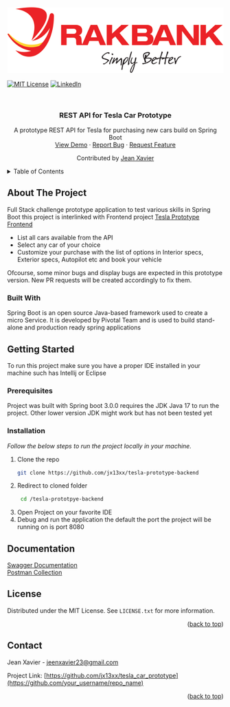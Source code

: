![company logo](docs/company.png)

<a name="readme-top"></a>




<!-- PROJECT SHIELDS -->
<!--
*** I'm using markdown "reference style" links for readability.
*** Reference links are enclosed in brackets [ ] instead of parentheses ( ).
*** See the bottom of this document for the declaration of the reference variables
*** for contributors-url, forks-url, etc. This is an optional, concise syntax you may use.
*** https://www.markdownguide.org/basic-syntax/#reference-style-links
-->


[![MIT License][license-shield]][license-url]
[![LinkedIn][linkedin-shield]][linkedin-url]



<!-- PROJECT LOGO -->
<br />
<div align="center">


<h3 align="center">REST API for Tesla Car Prototype</h3>

  <p align="center">
     A prototype REST API for Tesla for purchasing new cars build on Spring Boot
    <br />
    <a href="https://github.com/jx13xx/tesla-prototype-backend">View Demo</a>
    ·
    <a href="https://github.com/jx13xx/tesla-prototype-backend/issues">Report Bug</a>
    ·
    <a href="https://github.com/jx13xx/tesla-prototype-backend/pulls">Request Feature</a>
  </p>
   <p>
    Contributed by <a href="https://jx13xx.github.io/">Jean Xavier</a>
   </p>
</div>



<!-- TABLE OF CONTENTS -->
<details>
  <summary>Table of Contents</summary>
  <ol>
    <li>
      <a href="#about-the-project">Project</a>
      <ul>
        <li><a href="#built-with">Built With</a></li>
      </ul>
    </li>
    <li>
      <a href="#getting-started">Getting Started</a>
      <ul>
        <li><a href="#prerequisites">Prerequisites</a></li>
        <li><a href="#installation">Installation</a></li>
      </ul>
    </li>
    <li><a href="#usage">Usage</a></li>
    <li><a href="#roadmap">Roadmap</a></li>
    <li><a href="#contributing">Contributing</a></li>
    <li><a href="#license">License</a></li>
    <li><a href="#contact">Contact</a></li>
    <li><a href="#acknowledgments">Acknowledgments</a></li>
  </ol>
</details>



<!-- ABOUT THE PROJECT -->
## About The Project

Full Stack challenge prototype application to test various skills in Spring Boot this project is interlinked with Frontend project
<a href="https://github.com/jx13xx/tesla_car_prototypeo"> Tesla Prototype Frontend</a>

* List all cars available from the API
* Select any car of your choice
* Customize your purchase with the list of options in Interior specs, Exterior specs, Autopilot etc and book your vehicle

Ofcourse, some minor bugs and display bugs are expected in this prototype version. New PR requests will be created accordingly to fix
them.



### Built With

Spring Boot is an open source Java-based framework used to create a micro Service. It is developed by Pivotal Team and is used to build stand-alone and production ready spring applications



<!-- GETTING STARTED -->
## Getting Started

To run this project make sure you have a proper IDE installed in your machine such has Intellij or Eclipse


### Prerequisites
Project was built with Spring boot 3.0.0 requires the JDK Java 17 to run the project. Other
lower version JDK might work but has not been tested yet

### Installation

_Follow the below steps to run the project locally in your machine._

1. Clone the repo
   ```sh
   git clone https://github.com/jx13xx/tesla-prototype-backend
   ```
2. Redirect to cloned folder
   ```sh
    cd /tesla-prototpye-backend
   ``` 
3. Open Project on your favorite IDE 
4. Debug and run the application the default the port the project will be running on is port 8080

## Documentation
  <a href="http://localhost:8080/swagger-ui/index.html">Swagger Documentation</a> 
   <br>
  <a href="https://documenter.getpostman.com/view/19287314/2s8Z6zzs5k">Postman Collection</a> 

<!-- LICENSE -->
## License

Distributed under the MIT License. See `LICENSE.txt` for more information.

<p align="right">(<a href="#readme-top">back to top</a>)</p>



<!-- CONTACT -->
## Contact

Jean Xavier - jeenxavier23@gmail.com

Project Link: [https://github.com/jx13xx/tesla_car_prototype](https://github.com/your_username/repo_name)

<p align="right">(<a href="#readme-top">back to top</a>)</p>




<!-- MARKDOWN LINKS & IMAGES -->
<!-- https://www.markdownguide.org/basic-syntax/#reference-style-links -->
[contributors-shield]: https://img.shields.io/github/contributors/othneildrew/Best-README-Template.svg?style=for-the-badge
[contributors-url]: https://github.com/othneildrew/Best-README-Template/graphs/contributors
[forks-shield]: https://img.shields.io/github/forks/othneildrew/Best-README-Template.svg?style=for-the-badge
[forks-url]: https://github.com/othneildrew/Best-README-Template/network/members
[stars-shield]: https://img.shields.io/github/stars/othneildrew/Best-README-Template.svg?style=for-the-badge
[stars-url]: https://github.com/othneildrew/Best-README-Template/stargazers
[issues-shield]: https://img.shields.io/github/issues/othneildrew/Best-README-Template.svg?style=for-the-badge
[issues-url]: https://github.com/jx13xx/tesla_car_prototype/issues
[license-shield]: https://img.shields.io/github/license/othneildrew/Best-README-Template.svg?style=for-the-badge
[license-url]: https://github.com/othneildrew/Best-README-Template/blob/master/LICENSE.txt
[linkedin-shield]: https://img.shields.io/badge/-LinkedIn-black.svg?style=for-the-badge&logo=linkedin&colorB=555
[linkedin-url]: https://www.linkedin.com/in/jean-xavier1318/
[product-screenshot]: images/screenshot.png
[Next.js]: https://img.shields.io/badge/next.js-000000?style=for-the-badge&logo=nextdotjs&logoColor=white
[Next-url]: https://nextjs.org/
[React.js]: https://img.shields.io/badge/React-20232A?style=for-the-badge&logo=react&logoColor=61DAFB
[React-url]: https://reactjs.org/
[Vue.js]: https://img.shields.io/badge/Vue.js-35495E?style=for-the-badge&logo=vuedotjs&logoColor=4FC08D
[Vue-url]: https://vuejs.org/
[Angular.io]: https://img.shields.io/badge/Angular-DD0031?style=for-the-badge&logo=angular&logoColor=white
[Angular-url]: https://angular.io/
[Svelte.dev]: https://img.shields.io/badge/Svelte-4A4A55?style=for-the-badge&logo=svelte&logoColor=FF3E00
[Svelte-url]: https://svelte.dev/
[Laravel.com]: https://img.shields.io/badge/Laravel-FF2D20?style=for-the-badge&logo=laravel&logoColor=white
[Laravel-url]: https://laravel.com
[Bootstrap.com]: https://img.shields.io/badge/Bootstrap-563D7C?style=for-the-badge&logo=bootstrap&logoColor=white
[Bootstrap-url]: https://getbootstrap.com
[JQuery.com]: https://img.shields.io/badge/jQuery-0769AD?style=for-the-badge&logo=jquery&logoColor=white
[JQuery-url]: https://jquery.com 
